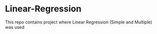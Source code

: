 # Linear-Regression
This repo contains project where Linear Regression (Simple and Multiple) was used
